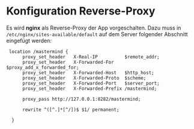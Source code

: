 # Konfiguration Reverse-Proxy

Es wird **nginx** als Reverse-Proxy der App vorgeschalten.
Dazu muss in `/etc/nginx/sites-available/default` auf dem Server 
folgender Abschnitt eingefügt werden:


```
 location /mastermind {
      proxy_set_header   X-Real-IP          $remote_addr;
      proxy_set_header   X-Forwarded-For    $proxy_add_x_forwarded_for;
      proxy_set_header   X-Forwarded-Host   $http_host;
      proxy_set_header   X-Forwarded-Proto  $scheme;
      proxy_set_header   X-Forwarded-Port   $server_port;
      proxy_set_header   X-Forwarded-Prefix /mastermind;

      proxy_pass http://127.0.0.1:8282/mastermind;

      rewrite ^([^.]*[^/])$ $1/ permanent;

  }

```
